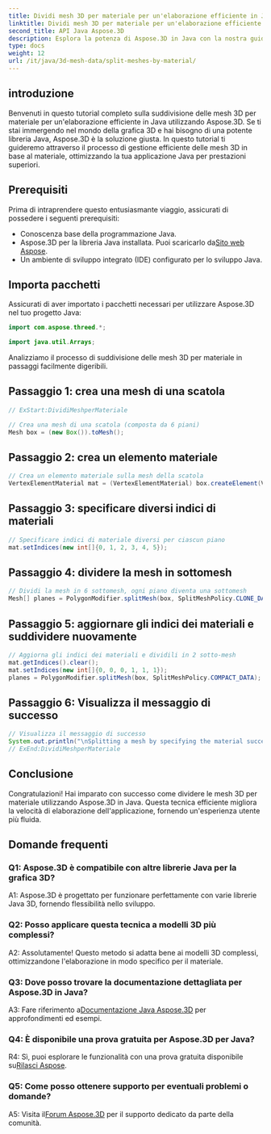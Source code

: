```yaml
---
title: Dividi mesh 3D per materiale per un'elaborazione efficiente in Java
linktitle: Dividi mesh 3D per materiale per un'elaborazione efficiente in Java
second_title: API Java Aspose.3D
description: Esplora la potenza di Aspose.3D in Java con la nostra guida passo passo sulla suddivisione efficiente delle mesh 3D in base al materiale. Migliora le prestazioni della tua applicazione senza problemi.
type: docs
weight: 12
url: /it/java/3d-mesh-data/split-meshes-by-material/
---
```

## introduzione

Benvenuti in questo tutorial completo sulla suddivisione delle mesh 3D per materiale per un'elaborazione efficiente in Java utilizzando Aspose.3D. Se ti stai immergendo nel mondo della grafica 3D e hai bisogno di una potente libreria Java, Aspose.3D è la soluzione giusta. In questo tutorial ti guideremo attraverso il processo di gestione efficiente delle mesh 3D in base al materiale, ottimizzando la tua applicazione Java per prestazioni superiori.

## Prerequisiti

Prima di intraprendere questo entusiasmante viaggio, assicurati di possedere i seguenti prerequisiti:

- Conoscenza base della programmazione Java.
-  Aspose.3D per la libreria Java installata. Puoi scaricarlo da[Sito web Aspose](https://releases.aspose.com/3d/java/).
- Un ambiente di sviluppo integrato (IDE) configurato per lo sviluppo Java.

## Importa pacchetti

Assicurati di aver importato i pacchetti necessari per utilizzare Aspose.3D nel tuo progetto Java:

```java
import com.aspose.threed.*;

import java.util.Arrays;
```


Analizziamo il processo di suddivisione delle mesh 3D per materiale in passaggi facilmente digeribili.

## Passaggio 1: crea una mesh di una scatola

```java
// ExStart:DividiMeshperMateriale

// Crea una mesh di una scatola (composta da 6 piani)
Mesh box = (new Box()).toMesh();
```

## Passaggio 2: crea un elemento materiale

```java
// Crea un elemento materiale sulla mesh della scatola
VertexElementMaterial mat = (VertexElementMaterial) box.createElement(VertexElementType.MATERIAL, MappingMode.POLYGON, ReferenceMode.INDEX);
```

## Passaggio 3: specificare diversi indici di materiali

```java
// Specificare indici di materiale diversi per ciascun piano
mat.setIndices(new int[]{0, 1, 2, 3, 4, 5});
```

## Passaggio 4: dividere la mesh in sottomesh

```java
// Dividi la mesh in 6 sottomesh, ogni piano diventa una sottomesh
Mesh[] planes = PolygonModifier.splitMesh(box, SplitMeshPolicy.CLONE_DATA);
```

## Passaggio 5: aggiornare gli indici dei materiali e suddividere nuovamente

```java
// Aggiorna gli indici dei materiali e dividili in 2 sotto-mesh
mat.getIndices().clear();
mat.setIndices(new int[]{0, 0, 0, 1, 1, 1});
planes = PolygonModifier.splitMesh(box, SplitMeshPolicy.COMPACT_DATA);
```

## Passaggio 6: Visualizza il messaggio di successo

```java
// Visualizza il messaggio di successo
System.out.println("\nSplitting a mesh by specifying the material successfully.");
// ExEnd:DividiMeshperMateriale
```

## Conclusione

Congratulazioni! Hai imparato con successo come dividere le mesh 3D per materiale utilizzando Aspose.3D in Java. Questa tecnica efficiente migliora la velocità di elaborazione dell'applicazione, fornendo un'esperienza utente più fluida.

## Domande frequenti

### Q1: Aspose.3D è compatibile con altre librerie Java per la grafica 3D?

A1: Aspose.3D è progettato per funzionare perfettamente con varie librerie Java 3D, fornendo flessibilità nello sviluppo.

### Q2: Posso applicare questa tecnica a modelli 3D più complessi?

A2: Assolutamente! Questo metodo si adatta bene ai modelli 3D complessi, ottimizzandone l'elaborazione in modo specifico per il materiale.

### Q3: Dove posso trovare la documentazione dettagliata per Aspose.3D in Java?

 A3: Fare riferimento a[Documentazione Java Aspose.3D](https://reference.aspose.com/3d/java/) per approfondimenti ed esempi.

### Q4: È disponibile una prova gratuita per Aspose.3D per Java?

 R4: Sì, puoi esplorare le funzionalità con una prova gratuita disponibile su[Rilasci Aspose](https://releases.aspose.com/).

### Q5: Come posso ottenere supporto per eventuali problemi o domande?

 A5: Visita il[Forum Aspose.3D](https://forum.aspose.com/c/3d/18) per il supporto dedicato da parte della comunità.
